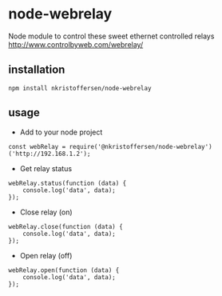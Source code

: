 # node-webrelay
Node module to control these sweet ethernet controlled relays http://www.controlbyweb.com/webrelay/

## installation
```
npm install nkristoffersen/node-webrelay
```

## usage
- Add to your node project
```
const webRelay = require('@nkristoffersen/node-webrelay')('http://192.168.1.2');
```
- Get relay status
```
webRelay.status(function (data) {
	console.log('data', data);
});
```
- Close relay (on)
```
webRelay.close(function (data) {
	console.log('data', data);
});
```
- Open relay (off)
```
webRelay.open(function (data) {
	console.log('data', data);
});
```
